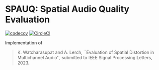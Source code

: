 # SPAUQ: Spatial Audio Quality Evaluation

[![codecov](https://codecov.io/gh/karnwatcharasupat/spauq/branch/main/graph/badge.svg?token=N6GHIM48K4)](https://codecov.io/gh/karnwatcharasupat/spauq) [![CircleCI](https://dl.circleci.com/status-badge/img/gh/karnwatcharasupat/spauq/tree/main.svg?style=svg&circle-token=e9a1a1f3087725f6ab4726391e79a2fd213e5e71)](https://dl.circleci.com/status-badge/redirect/gh/karnwatcharasupat/spauq/tree/main)

Implementation of 
> K. Watcharasupat and A. Lerch, ``Evaluation of Spatial Distortion in Multichannel Audio'', submitted to IEEE Signal Processing Letters, 2023.
